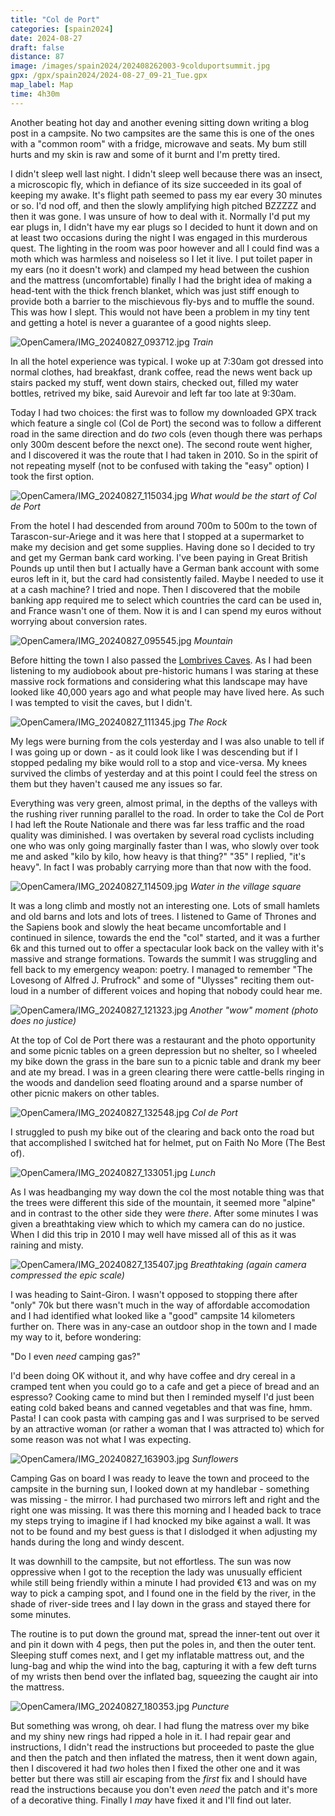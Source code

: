 ```yaml
--- 
title: "Col de Port"
categories: [spain2024]
date: 2024-08-27
draft: false
distance: 87
image: /images/spain2024/202408262003-9colduportsummit.jpg
gpx: /gpx/spain2024/2024-08-27_09-21_Tue.gpx
map_label: Map
time: 4h30m
---
```


Another beating hot day and another evening sitting down writing a blog post
in a campsite. No two campsites are the same this is one of the ones with a
"common room" with a fridge, microwave and seats. My bum still hurts and my
skin is raw and some of it burnt and I'm pretty tired.

I didn't sleep well last night. I didn't sleep well because there was an
insect, a microscopic fly, which in defiance of its size succeeded in its
goal of keeping my awake. It's flight path seemed to pass my ear every 30
minutes or so. I'd nod off, and then the slowly amplifying high pitched BZZZZZ
and then it was gone. I was unsure of how to deal with it. Normally I'd put my
ear plugs in, I didn't have my ear plugs so I decided to hunt it down and on
at least two occasions during the night I was engaged in this murderous quest.
The lighting in the room was poor however and all I could find was a moth
which was harmless and noiseless so I let it live. I put toilet paper in my
ears (no it doesn't work) and clamped my head between the cushion and the
mattress (uncomfortable) finally I had the bright idea of making a head-tent
with the thick french blanket, which was just stiff enough to provide both a
barrier to the mischievous fly-bys and to muffle the sound. This was how I
slept. This would not have been a problem in my tiny tent and getting a hotel
is never a guarantee of a good nights sleep.

![OpenCamera/IMG_20240827_093712.jpg](/images/spain2024/202408262003-1train.jpg)
*Train*

In all the hotel experience was typical. I woke up at 7:30am got dressed into
normal clothes, had breakfast, drank coffee, read the news went back up stairs
packed my stuff, went down stairs, checked out, filled my water bottles,
retrived my bike, said Aurevoir and left far too late at 9:30am.

Today I had two choices: the first was to follow my downloaded GPX track which
feature a single col (Col de Port) the second was to follow a different road
in the same direction and do _two_ cols (even though there was perhaps only
300m descent before the nexct one). The second route went higher, and I
discovered it was the route that I had taken in 2010. So in the spirit of not
repeating myself (not to be confused with taking the "easy" option) I took the
first option.

![OpenCamera/IMG_20240827_115034.jpg](/images/spain2024/202408262003-7colstart.jpg)
*What would be the start of Col de Port*

From the hotel I had descended from around 700m to 500m to the town of
Tarascon-sur-Ariege and it was here that I stopped at a supermarket to make my
decision and get some supplies. Having done so I decided to try and get my
German bank card working. I've been paying in Great British Pounds up until
then but I actually have a German bank account with some euros left in it, but
the card had consistently failed. Maybe I needed to use it at a cash machine?
I tried and nope. Then I discovered that the mobile banking app required me to
select which countries the card can be used in, and France wasn't one of them.
Now it is and I can spend my euros without worrying about conversion rates.

![OpenCamera/IMG_20240827_095545.jpg](/images/spain2024/202408262003-3mointain2.jpg)
*Mountain*

Before hitting the town I also passed the [Lombrives
Caves](https://en.wikipedia.org/wiki/Lombrives). As I had been listening to my
audiobook about pre-historic humans I was staring at these massive rock
formations and considering what this landscape may have looked like 40,000
years ago and what people may have lived here. As such I was tempted to visit
the caves, but I didn't.

![OpenCamera/IMG_20240827_111345.jpg](/images/spain2024/202408262003-5therock.jpg)
*The Rock*

My legs were burning from the cols yesterday and I was also unable to tell if
I was going up or down - as it could look like I was descending but if I
stopped pedaling my bike would roll to a stop and vice-versa. My knees
survived the climbs of yesterday and at this point I could feel the stress on
them but they haven't caused me any issues so far.

Everything was very green, almost primal, in the depths of the valleys with
the rushing river running parallel to the road. In order to take the Col de
Port I had left the Route Nationale and there was far less traffic and the
road quality was diminished. I was overtaken by several road cyclists
including one who was only going marginally faster than I was, who slowly over
took me and asked "kilo by kilo, how heavy is that thing?" "35" I replied,
"it's heavy". In fact I was probably carrying more than that now with the
food.

![OpenCamera/IMG_20240827_114509.jpg](/images/spain2024/202408262003-6townwater.jpg)
*Water in the village square*

It was a long climb and mostly not an interesting one. Lots of small hamlets
and old barns and lots and lots of trees. I listened to Game of Thrones and
the Sapiens book and slowly the heat became uncomfortable and I continued in
silence, towards the end the "col" started, and it was a further 6k and this
turned out to offer a spectacular look back on the valley with it's massive
and strange formations. Towards the summit I was struggling and fell back to
my emergency weapon: poetry. I managed to remember "The Lovesong of Alfred J.
Prufrock" and some of "Ulysses" reciting them out-loud in a number of different
voices and hoping that nobody could hear me.

![OpenCamera/IMG_20240827_121323.jpg](/images/spain2024/202408262003-8wow.jpg)
*Another "wow" moment (photo does no justice)*

At the top of Col de Port there was a restaurant and the photo opportunity and
some picnic tables on a green depression but no shelter, so I wheeled my bike
down the grass in the bare sun to a picnic table and drank my beer and ate my
bread. I was in a green clearing there were cattle-bells
ringing in the woods and dandelion seed floating around and a sparse number
of other picnic makers on other tables.

![OpenCamera/IMG_20240827_132548.jpg](/images/spain2024/202408262003-9colduportsummit.jpg)
*Col de Port*

I struggled to push my bike out of the clearing and back onto the road but
that accomplished I switched hat for helmet, put on Faith No More (The Best
of). 

![OpenCamera/IMG_20240827_133051.jpg](/images/spain2024/202408262003-lunch.jpg)
*Lunch*

As I was headbanging my way down the col the most notable thing was that the
trees were different this side of the mountain, it seemed more "alpine" and in
contrast to the other side they were _there_. After some minutes I was given a
breathtaking view which to which my camera can do no justice. When I did this
trip in 2010 I may well have missed all of this as it was raining and misty.

![OpenCamera/IMG_20240827_135407.jpg](/images/spain2024/202408262003-10distantmountains.jpg)
*Breathtaking (again camera compressed the epic scale)*

I was heading to Saint-Giron. I wasn't opposed to stopping there after "only"
70k but there wasn't much in the way of affordable accomodation and I had
identified what looked like a "good" campsite 14 kilometers further on. There
was in any-case an outdoor shop in the town and I made my way to it, before
wondering: 

"Do I even _need_ camping gas?" 

I'd been doing OK without it, and why have coffee and dry cereal in a cramped
tent when you could go to a cafe and get a piece of bread and an espresso?
Cooking came to mind but then I reminded myself I'd just been eating cold
baked beans and canned vegetables and that was fine, hmm. Pasta! I can cook
pasta with camping gas and I was surprised to be served by an attractive
woman (or rather a woman that I was attracted to) which for some reason was
not what I was expecting.

![OpenCamera/IMG_20240827_163903.jpg](/images/spain2024/202408262003-sunflowers.jpg)
*Sunflowers*

Camping Gas on board I was ready to leave the town and proceed to the campsite
in the burning sun, I looked down at my handlebar - something was missing -
the mirror. I had purchased two mirrors left and right and the right one was
missing. It was there this morning and I headed back to trace my steps trying
to imagine if I had knocked my bike against a wall. It was not to be found and
my best guess is that I dislodged it when adjusting my hands during the long
and windy descent.

It was downhill to the campsite, but not effortless. The sun was now
oppressive when I got to the reception the lady was unusually efficient while
still being friendly within a minute I had provided €13 and was on my way to
pick a camping spot, and I found one in the field by the river, in the shade
of river-side trees and I lay down in the grass and stayed there for some
minutes.

The routine is to put down the ground mat, spread the inner-tent out over it
and pin it down with 4 pegs, then put the poles in, and then the outer tent.
Sleeping stuff comes next, and I get my inflatable mattress out, and the
lung-bag and whip the wind into the bag, capturing it with a few deft turns
of my wrists then bend over the inflated bag, squeezing the caught air into
the mattress.

![OpenCamera/IMG_20240827_180353.jpg](/images/spain2024/202408262003-13puncture1.jpg)
*Puncture*

But something was wrong, oh dear. I had flung the matress over my bike and my
shiny new rings had ripped a hole in it. I had repair gear and instructions,
I didn't read the instructions but proceeded to paste the glue and then the
patch and then inflated the matress, then it went down again, then I
discovered it had _two_ holes then I fixed the other one and it was better but
there was still air escaping from the _first_ fix and I should have read the
instructions because you don't even _need_ the patch and it's more of a
decorative thing. Finally I _may_ have fixed it and I'll find out later.
